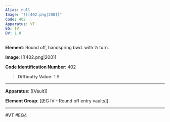 ```yaml
---
Alias: null
Image: "![[402.png|200]]"
Code: 402
Apparatus: VT
EG: IV
DV: 1.8
---
```

**Element**: Round off, handspring bwd. with 1⁄2 turn.

**Image**:
![[402.png|200]]

**Code Identification Number**: 402

>**Difficulty Value**: 1.8

___
**Apparatus**: [[Vault]]

**Element Group**: [[EG IV - Round off entry vaults]]
___
#VT #EG4
